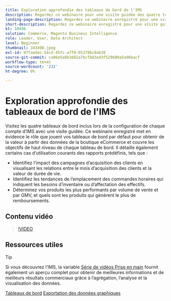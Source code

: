 ```yaml
---
title: Exploration approfondie des tableaux de bord de l'IMS
description: Regardez ce webinaire pour une visite guidée des quatre tableaux de bord inclus lors de la configuration de chaque compte de l’IMS.
landing-page-description: Regardez ce webinaire enregistré pour une visite guidée des quatre tableaux de bord inclus lors de la configuration de chaque compte IMS.
short-description: Regardez ce webinaire enregistré pour une visite guidée des quatre tableaux de bord inclus lors de la configuration de chaque compte IMS.
kt: 10496
solution: Commerce, Magento Business Intelligence
role: Leader, User, Data Architect
level: Beginner
thumbnail: 343498.jpeg
exl-id: 07faedac-54cd-45fc-a7f0-05379bc8ab28
source-git-commit: ca06e5a8b1602a7bcfb83a43f529680a5a96bacf
workflow-type: tm+mt
source-wordcount: '232'
ht-degree: 0%

---
```


# Exploration approfondie des tableaux de bord de l&#39;IMS

Visitez les quatre tableaux de bord inclus lors de la configuration de chaque compte d’IMS avec une visite guidée. Ce webinaire enregistré met en évidence le rôle que jouent vos tableaux de bord par défaut pour obtenir de la valeur à partir des données de la boutique eCommerce et couvre les objectifs de haut niveau de chaque tableau de bord. Il détaille également certains cas d’utilisation courants des rapports prédéfinis, tels que :

- Identifiez l’impact des campagnes d’acquisition des clients en visualisant les relations entre le mois d’acquisition des clients et la valeur de durée de vie.
- Identifiez les tendances de l’emplacement des commandes horaires qui indiquent les besoins d’inventaire ou d’affectation des effectifs.
- Déterminez vos produits les plus performants par volume de vente et par GMV, et quels sont les produits qui génèrent le plus de remboursements.

## Contenu vidéo

>[!VIDEO](https://video.tv.adobe.com/v/343498?quality=12&learn=on)

## Ressources utiles

>[!TIP]
>
>Si vous découvrez l’IMS, la variable [Série de vidéos Prise en main](https://experienceleague.adobe.com/docs/commerce-learn/tutorials/mbi/introduction/1-overview.html) fournit également un aperçu complet pour obtenir de meilleures informations et de meilleurs résultats commerciaux grâce à l’agrégation, l’analyse et la visualisation des données.

[Tableaux de bord](https://experienceleague.adobe.com/docs/commerce-business-intelligence/mbi/build/dashboards/ess-dashboards.html)
[Exportation des données graphiques](https://experienceleague.adobe.com/docs/commerce-business-intelligence/mbi/build/share/exp-chart-dash.html)
